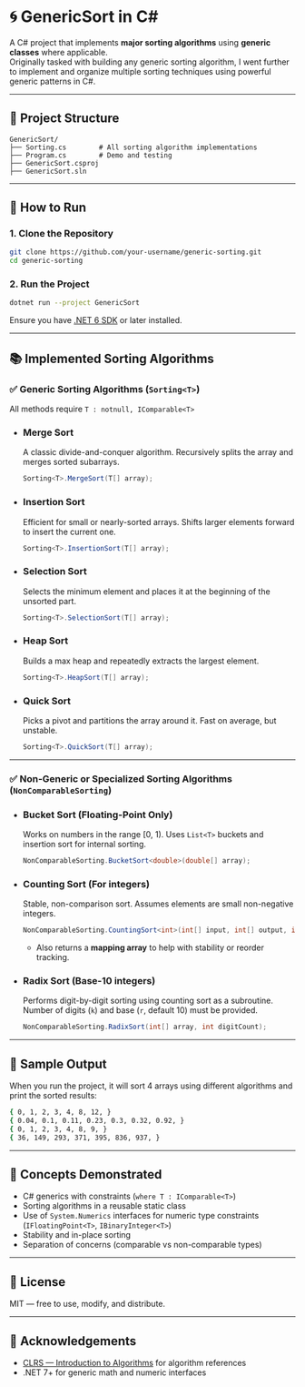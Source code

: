 # 🌀 GenericSort in C#

A C# project that implements **major sorting algorithms** using **generic classes** where applicable.  
Originally tasked with building any generic sorting algorithm, I went further to implement and organize multiple sorting techniques using powerful generic patterns in C#.

---

## 📁 Project Structure

```
GenericSort/
├── Sorting.cs        # All sorting algorithm implementations
├── Program.cs        # Demo and testing
├── GenericSort.csproj
├── GenericSort.sln

```
---

## 🚀 How to Run

### 1. Clone the Repository

```bash
git clone https://github.com/your-username/generic-sorting.git
cd generic-sorting
````

### 2. Run the Project

```bash
dotnet run --project GenericSort
```

Ensure you have [.NET 6 SDK](https://dotnet.microsoft.com/en-us/download) or later installed.

---

## 📚 Implemented Sorting Algorithms

### ✅ Generic Sorting Algorithms (`Sorting<T>`)

All methods require `T : notnull, IComparable<T>`

* ### Merge Sort

  A classic divide-and-conquer algorithm. Recursively splits the array and merges sorted subarrays.

  ```csharp
  Sorting<T>.MergeSort(T[] array);
  ```

* ### Insertion Sort

  Efficient for small or nearly-sorted arrays. Shifts larger elements forward to insert the current one.

  ```csharp
  Sorting<T>.InsertionSort(T[] array);
  ```

* ### Selection Sort

  Selects the minimum element and places it at the beginning of the unsorted part.

  ```csharp
  Sorting<T>.SelectionSort(T[] array);
  ```

* ### Heap Sort

  Builds a max heap and repeatedly extracts the largest element.

  ```csharp
  Sorting<T>.HeapSort(T[] array);
  ```

* ### Quick Sort

  Picks a pivot and partitions the array around it. Fast on average, but unstable.

  ```csharp
  Sorting<T>.QuickSort(T[] array);
  ```

---

### ✅ Non-Generic or Specialized Sorting Algorithms (`NonComparableSorting`)

* ### Bucket Sort (Floating-Point Only)

  Works on numbers in the range \[0, 1). Uses `List<T>` buckets and insertion sort for internal sorting.

  ```csharp
  NonComparableSorting.BucketSort<double>(double[] array);
  ```

* ### Counting Sort (For integers)

  Stable, non-comparison sort. Assumes elements are small non-negative integers.

  ```csharp
  NonComparableSorting.CountingSort<int>(int[] input, int[] output, int maxValue);
  ```

  * Also returns a **mapping array** to help with stability or reorder tracking.

* ### Radix Sort (Base-10 integers)

  Performs digit-by-digit sorting using counting sort as a subroutine.
  Number of digits (`k`) and base (`r`, default 10) must be provided.

  ```csharp
  NonComparableSorting.RadixSort(int[] array, int digitCount);
  ```

---

## 🧪 Sample Output

When you run the project, it will sort 4 arrays using different algorithms and print the sorted results:

```bash
{ 0, 1, 2, 3, 4, 8, 12, }
{ 0.04, 0.1, 0.11, 0.23, 0.3, 0.32, 0.92, }
{ 0, 1, 2, 3, 4, 8, 9, }
{ 36, 149, 293, 371, 395, 836, 937, }
```

---

## 🧠 Concepts Demonstrated

* C# generics with constraints (`where T : IComparable<T>`)
* Sorting algorithms in a reusable static class
* Use of `System.Numerics` interfaces for numeric type constraints (`IFloatingPoint<T>`, `IBinaryInteger<T>`)
* Stability and in-place sorting
* Separation of concerns (comparable vs non-comparable types)

---

## 📜 License

MIT — free to use, modify, and distribute.

---

## 🙌 Acknowledgements

* [CLRS — Introduction to Algorithms](https://mitpress.mit.edu/9780262046305/introduction-to-algorithms/) for algorithm references
* .NET 7+ for generic math and numeric interfaces

